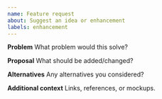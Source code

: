 ```yaml
---
name: Feature request
about: Suggest an idea or enhancement
labels: enhancement
---
```


**Problem**
What problem would this solve?

**Proposal**
What should be added/changed?

**Alternatives**
Any alternatives you considered?

**Additional context**
Links, references, or mockups.
